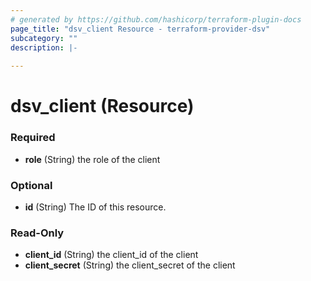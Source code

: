 ```yaml
---
# generated by https://github.com/hashicorp/terraform-plugin-docs
page_title: "dsv_client Resource - terraform-provider-dsv"
subcategory: ""
description: |-
  
---
```


# dsv_client (Resource)

### Required

- **role** (String) the role of the client

### Optional

- **id** (String) The ID of this resource.

### Read-Only

- **client_id** (String) the client_id of the client
- **client_secret** (String) the client_secret of the client


